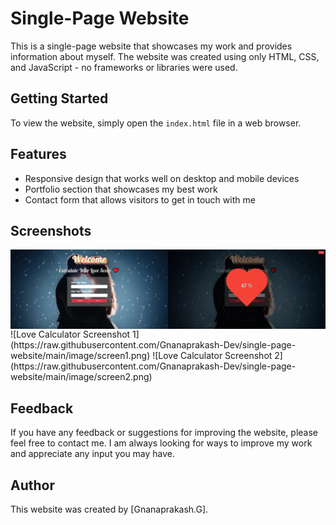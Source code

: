 # Single-Page Website

This is a single-page website that showcases my work and provides information about myself. The website was created using only HTML, CSS, and JavaScript - no frameworks or libraries were used.

## Getting Started

To view the website, simply open the `index.html` file in a web browser.

## Features

- Responsive design that works well on desktop and mobile devices
- Portfolio section that showcases my best work
- Contact form that allows visitors to get in touch with me

## Screenshots

<div style="display: flex;">
  <img alt="Love Calculator Screenshot 1" src="https://raw.githubusercontent.com/Gnanaprakash-Dev/Love-Calculator/main/src/image/screen1.png" width="50%" >
  <img alt="Love Calculator Screenshot 2" src="https://raw.githubusercontent.com/Gnanaprakash-Dev/Love-Calculator/main/src/image/screen2.png" width="50%">
</div>
![Love Calculator Screenshot 1](https://raw.githubusercontent.com/Gnanaprakash-Dev/single-page-website/main/image/screen1.png)
![Love Calculator Screenshot 2](https://raw.githubusercontent.com/Gnanaprakash-Dev/single-page-website/main/image/screen2.png)

## Feedback

If you have any feedback or suggestions for improving the website, please feel free to contact me. I am always looking for ways to improve my work and appreciate any input you may have.

## Author

This website was created by [Gnanaprakash.G].
